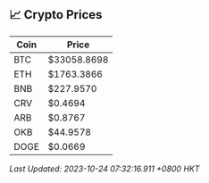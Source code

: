## 📈 Crypto Prices

| Coin | Price |
| ---- | ----- |
| BTC | $33058.8698 |
| ETH | $1763.3866 |
| BNB | $227.9570 |
| CRV | $0.4694 |
| ARB | $0.8767 |
| OKB | $44.9578 |
| DOGE | $0.0669 |

_Last Updated: 2023-10-24 07:32:16.911 +0800 HKT_